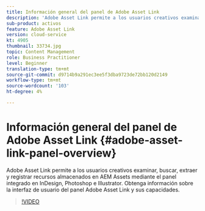 ```yaml
---
title: Información general del panel de Adobe Asset Link
description: 'Adobe Asset Link permite a los usuarios creativos examinar, buscar, extraer y registrar recursos almacenados en AEM Assets mediante el panel integrado en InDesign, Photoshop e Illustrator. Obtenga información sobre la interfaz de usuario del panel Adobe Asset Link y sus capacidades. '
sub-product: activos
feature: Adobe Asset Link
version: cloud-service
kt: 4905
thumbnail: 33734.jpg
topic: Content Management
role: Business Practitioner
level: Beginner
translation-type: tm+mt
source-git-commit: d9714b9a291ec3ee5f3dba9723de72bb120d2149
workflow-type: tm+mt
source-wordcount: '103'
ht-degree: 4%

---
```



# Información general del panel de Adobe Asset Link {#adobe-asset-link-panel-overview}

Adobe Asset Link permite a los usuarios creativos examinar, buscar, extraer y registrar recursos almacenados en AEM Assets mediante el panel integrado en InDesign, Photoshop e Illustrator. Obtenga información sobre la interfaz de usuario del panel Adobe Asset Link y sus capacidades.

>[!VIDEO](https://video.tv.adobe.com/v/33734/?quality=12)
